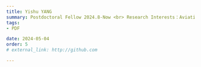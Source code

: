 ```yaml
---
title: Yishu YANG  
summary: Postdoctoral Fellow 2024.8-Now <br> Research Interests：Aviation MRO and Industrial Large Models <br> Ph.D (The University of Hong Kong)
tags:
- PDF

date: 2024-05-04
order: 5
# external_link: http://github.com

---
```


